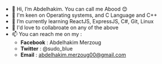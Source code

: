 - 👋 Hi, I’m Abdelhakim. You can call me Abood 😊
- 👀 I'm keen on Operating systems, and C Language and C++
- 🌱 I’m currently learning ReactJS, ExpressJS, C#, Git, Linux 
- 💞️ I'd love to collabroate on any of the above
- 📫 You can reach me on my :
  - **Facebook** : Abdelhakim Merzoug
  - **Twitter** : @sudo_blue
  - **Email** : abdelhakim.merzoug00@gmail.com

<!---
sudo-node/sudo-node is a ✨ special ✨ repository because its `README.md` (this file) appears on your GitHub profile.
You can click the Preview link to take a look at your changes.
--->
